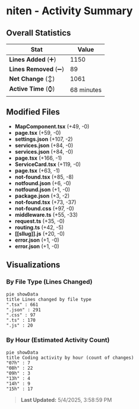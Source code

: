 # niten - Activity Summary 

## Overall Statistics

| Stat                   | Value                                                             |
| ---------------------- | ----------------------------------------------------------------- |
| **Lines Added** (➕)   | 1150                                          |
| **Lines Removed** (➖) | 89                                        |
| **Net Change** (↕)    | 1061                |
| **Active Time** (⌚)   | 68 minutes |


## Modified Files
- **MapComponent.tsx** (+49, -0)
- **page.tsx** (+59, -0)
- **settings.json** (+107, -2)
- **services.json** (+84, -0)
- **services.json** (+84, -0)
- **page.tsx** (+166, -1)
- **ServiceCard.tsx** (+119, -0)
- **page.tsx** (+63, -1)
- **not-found.tsx** (+85, -8)
- **notfound.json** (+6, -0)
- **notfound.json** (+1, -0)
- **package.json** (+3, -2)
- **not-found.tsx** (+73, -37)
- **not-found.css** (+97, -0)
- **middleware.ts** (+55, -33)
- **request.ts** (+35, -0)
- **routing.ts** (+42, -5)
- **[[sllug]].js** (+20, -0)
- **error.json** (+1, -0)
- **error.json** (+1, -0)

## Visualizations

### By File Type (Lines Changed)

```mermaid
pie showData
title Lines changed by file type
".tsx" : 661
".json" : 291
".css" : 97
".ts" : 170
".js" : 20
```

### By Hour (Estimated Activity Count)

```mermaid
pie showData
title Coding activity by hour (count of changes)
"07h" : 7
"08h" : 22
"09h" : 3
"13h" : 4
"14h" : 9
"15h" : 17
```


> **Last Updated:** 5/4/2025, 3:58:59 PM